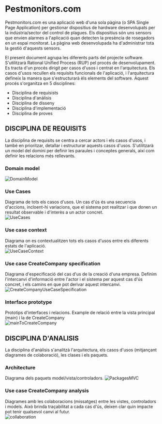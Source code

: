 # Pestmonitors.com

Pestmonitors.com es una aplicació web d'una sola pàgina (o SPA Single Page Application) per gestionar dispositius de hardware desenvolupats per la indústria/sector del control de plagues. Els dispositius són uns sensors que envien alarmes a l'aplicació quan detecten la presència de rosegadors en un espai monitorat. La pàgina web desenvolupada ha d'administrar tota la gestió d'aquests sensors.</br>

El present document agrupa les diferents parts del projecte software. S'utilitzarà Rational Unified Process (RUP) pel procés de desenvolupament. Es tracta d'un procés dirigit per casos d'usos i centrat en l'arquitectura. Els casos d'usos recullen els requisits funcionals de l'aplicació, i l'arquitectura defineix la manera que s'estructurarà èls elements del software. Aquest procés s'organitza en 5 disciplines:
 * Disciplina de requisists
 * Disciplina d'anàlisis
 * Disciplina de disseny
 * Disciplina d'implementació
 * Disciplina de proves

## DISCIPLINA DE REQUISITS
La disciplina de requisits se centra a cercar actors i els casos d'usos, i també en prioritzar, detallar i estructurar aquests casos d'usos. S'utilitzarà un model del domini per definir les paraules i conceptes generals, així com definir les relacions més rellevants.</br>

### Domain model
![DomainModel](./docs/src/domainModel/domainModel.svg)

### Use Cases
Diagrama de tots els casos d'usos. Un cas d'ús és una secuencia d'accions, incloent-hi variacions, que el sistema pot realitzar i que donen un resultat observable i d'interès a un actor concret.</br>
![UseCases](docs/src/useCaseView/useCases/useCases.svg)

### Use case context
Diagrama on es contextualitzen tots els casos d'usos entre els diferents estats de l'aplicació.</br>
![UseCaseContext](docs/src/useCaseView/context/useCaseContext.svg)

### Use case CreateCompany specification
Diagrama d'especificació del cas d'us de la creació d'una empresa. Definim l'intercanvi d'informació entre l'actor i el sistema per aquest cas d'ús concret, i els camins en que pot derivar aquest intercanvi.</br>
![CreateCompanyUseCaseSpecification](docs/src/useCaseView/specification/createCompany.svg)

### Interface prototype
Prototips d'interfaces i relacions. Example de relació entre la vista principal (main) i la de CreateCompany</br>
![mainToCreateCompany](docs/src/useCaseView/propotype/mainToCreateCompany.svg)


## DISCIPLINA D'ANALISIS
La disciplina d'anàlisis s'analitzà l'arquitectura, els casos d'usos (mitjançant diagrames de colaboració), les clases i els paquets.</br>

### Architecture
Diagrama dels paquets model/vista/controladors.
![PackagesMVC](./docs/src/logicView/analysis/architecture/packages.svg)


### Use case CreateCompany analysis
Diagrames amb les colaboracions (missatges) entre les vistes, controladors i models. Això brinda traçabilitat a cada cas d'ús, deixen clar quin impacte pot tenir qualsevol canvi al futur.</br>
![collaboration](./docs/src/logicView/analysis/collaboration/createCompany.svg)
